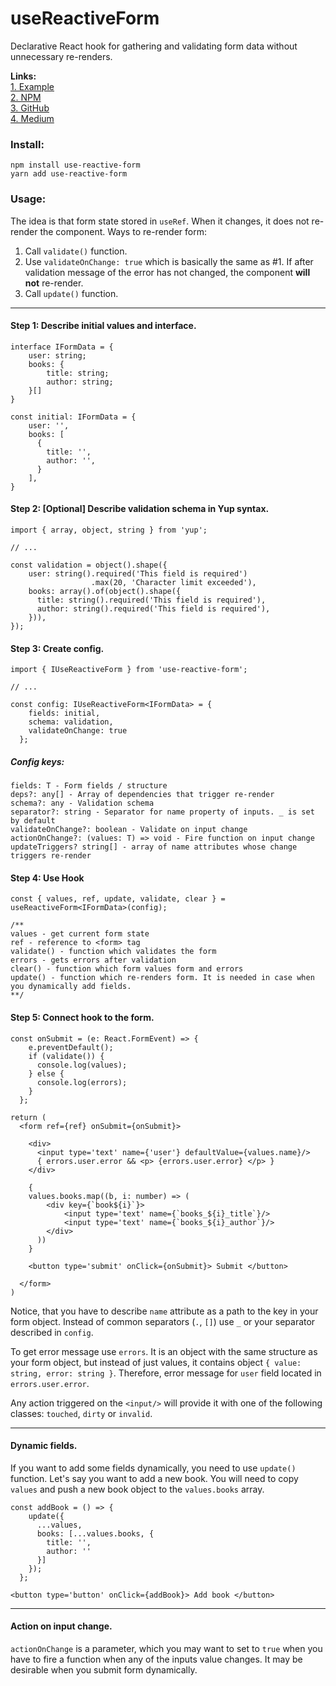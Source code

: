 # useReactiveForm

Declarative React hook for gathering and validating form data without unnecessary re-renders. 

**Links:**  
[1. Example](https://stackblitz.com/edit/react-ts-edmmec?file=Example.tsx)   
[2. NPM](https://www.npmjs.com/package/use-reactive-form)  
[3. GitHub](https://github.com/Michaeladze/useReactiveForm)  
[4. Medium](https://medium.com/swlh/painless-react-form-handling-with-usereactiveform-827312878458?source=friends_link&sk=d86dfa4f1ce34549dc448296fb510dda)


### Install:
    npm install use-reactive-form
    yarn add use-reactive-form


### Usage:

The idea is that form state stored in `useRef`. When it changes,
it does not re-render the component. Ways to re-render form:
1. Call `validate()` function.
2. Use `validateOnChange: true` which is basically the same as #1. If after validation message of the error
has not changed, the component **will not** re-render.
3. Call `update()` function.
___

#### Step 1: Describe initial values and interface.

    interface IFormData = {
        user: string;
        books: {
            title: string;
            author: string;
        }[]
    }
    
    const initial: IFormData = {
        user: '',
        books: [
          {
            title: '',
            author: '',  
          }
        ],
    }

#### Step 2: [Optional] Describe validation schema in Yup syntax.

    import { array, object, string } from 'yup';
    
    // ...
    
    const validation = object().shape({
        user: string().required('This field is required')
                      .max(20, 'Character limit exceeded'),
        books: array().of(object().shape({
          title: string().required('This field is required'),
          author: string().required('This field is required'),
        })),
    });

#### Step 3: Create config.

    import { IUseReactiveForm } from 'use-reactive-form';
    
    // ...
    
    const config: IUseReactiveForm<IFormData> = {
        fields: initial,
        schema: validation,
        validateOnChange: true
      };
   
##### Config keys:   
    fields: T - Form fields / structure  
    deps?: any[] - Array of dependencies that trigger re-render 
    schema?: any - Validation schema  
    separator?: string - Separator for name property of inputs. _ is set by default  
    validateOnChange?: boolean - Validate on input change
    actionOnChange?: (values: T) => void - Fire function on input change
    updateTriggers? string[] - array of name attributes whose change triggers re-render

#### Step 4: Use Hook

    const { values, ref, update, validate, clear } = useReactiveForm<IFormData>(config);
    
    /**
    values - get current form state
    ref - reference to <form> tag
    validate() - function which validates the form
    errors - gets errors after validation 
    clear() - function which form values form and errors
    update() - function which re-renders form. It is needed in case when you dynamically add fields.
    **/
    
#### Step 5: Connect hook to the form.

    const onSubmit = (e: React.FormEvent) => {
        e.preventDefault();
        if (validate()) {
          console.log(values);
        } else {
          console.log(errors);
        }
      };
    
    return (
      <form ref={ref} onSubmit={onSubmit}>
      
        <div>
          <input type='text' name={'user'} defaultValue={values.name}/>
          { errors.user.error && <p> {errors.user.error} </p> }
        </div>
      
        {
        values.books.map((b, i: number) => (
            <div key={`book${i}`}>
                <input type='text' name={`books_${i}_title`}/>
                <input type='text' name={`books_${i}_author`}/>    
            </div>
          ))
        }
      
        <button type='submit' onClick={onSubmit}> Submit </button>
      
      </form>
    )
    
Notice, that you have to describe `name` attribute as a path to the key in your form object.
Instead of common separators (`.`, `[]`) use `_` or your separator described in `config`.  

To get error message use `errors`. It is an object with the same structure as your
form object, but instead of just values, it contains object `{ value: string, error: string }`. 
Therefore, error message for `user` field located in `errors.user.error`.

Any action triggered on the `<input/>` will provide it with one of the following classes:   `touched`, `dirty` or `invalid`.
___
#### Dynamic fields.

If you want to add some fields dynamically, you need to use `update()` function. 
Let's say you want to add a new book. You will need to copy `values` and push a new book object to the `values.books` array.

    const addBook = () => {
        update({
          ...values,
          books: [...values.books, {
            title: '',
            author: ''
          }]
        });
      };
      
    <button type='button' onClick={addBook}> Add book </button>

___
#### Action on input change.
`actionOnChange` is a parameter, which you may want to set to `true` when you have to fire 
a function when any of the inputs value changes. It may be desirable when you submit form dynamically.
